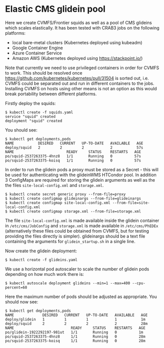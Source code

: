 # Elastic CMS glidein pool
Here we create CVMFS/Frontier squids as well as a pool of CMS glideins which scales elastically. It has been tested with CRAB3 jobs on the following platforms:
* local bare-metal clusters (Kubernetes deployed using kubeadm)
* Google Container Engine
* Azure Container Service 
* Amazon AWS (Kubernetes deployed using https://stackpoint.io/)

Note that currently we need to use privileged containers in order for CVMFS to work. This should be resolved once https://github.com/kubernetes/kubernetes/pull/31504 is sorted out, i.e. CVMFS could be separated out and run in different containers to the jobs. Installing CVMFS on hosts using other means is not an option as this would break portability between different platforms.

Firstly deploy the squids:
```
$ kubectl create -f squids.yaml
service "squid" created
deployment "squid" created
```
You should see:
```
$ kubectl get deployments,pods
NAME           DESIRED   CURRENT   UP-TO-DATE   AVAILABLE   AGE
deploy/squid   2         2         2            2           57s
NAME                        READY     STATUS    RESTARTS   AGE
po/squid-2537263375-4hnz8   1/1       Running   0          57s
po/squid-2537263375-koisq   1/1       Running   0          57s
```
In order to run the glidein pods a proxy must be stored as a Secret - this will be used for authenticating with the glideinWMS HTCondor pool. In addition 3 ConfigMaps are required for storing the glidein arguments as well as the the files `site-local-config.xml` and `storage.xml`.
```
$ kubectl create secret generic proxy --from-file=proxy
$ kubectl create configmap glideinargs --from-file=glideinargs
$ kubectl create configmap site-local-config.xml --from-file=site-local-config.xml
$ kubectl create configmap storage.xml --from-file=storage.xml
```
The file `site-local-config.xml` is made available inside the glidein container in `/etc/cms/JobConfig` and `storage.xml` is made available in `/etc/cms/PhEDEx` (alternatively these files could be obtained from CVMFS, but for testing providing the files directly is simpler). glideinargs should be a text file containing the arguments for `glidein_startup.sh` in a single line.

Now create the glidein deployment:
```
$ kubectl create -f glideins.yaml
```
We use a horizontal pod autoscaler to scale the number of glidein pods depending on how much work there is:
```
$ kubectl autoscale deployment glideins --min=1 --max=400 --cpu-percent=60
```
Here the maximum number of pods should be adjusted as appropriate. You should now see:
```
$ kubectl get deployments,pods
NAME             DESIRED   CURRENT   UP-TO-DATE   AVAILABLE   AGE
deploy/glidein   1         1         1            1           1m
deploy/squid     2         2         2            2           28m
NAME                          READY     STATUS    RESTARTS   AGE
po/glidein-1922292197-981ut   1/1       Running   0          1m
po/squid-2537263375-4hnz8     1/1       Running   0          28m
po/squid-2537263375-koisq     1/1       Running   0          28m
```
